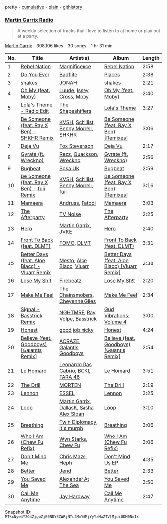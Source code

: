 pretty - [cumulative](/playlists/cumulative/1boYpG5G2QkmQ7FRi2dRc1.md) - [plain](/playlists/plain/1boYpG5G2QkmQ7FRi2dRc1) - [githistory](https://github.githistory.xyz/mackorone/spotify-playlist-archive/blob/main/playlists/plain/1boYpG5G2QkmQ7FRi2dRc1)

### [Martin Garrix Radio](https://open.spotify.com/playlist/1boYpG5G2QkmQ7FRi2dRc1)

> A weekly selection of tracks that I love to listen to at home or play out at a party.

[Martin Garrix](https://open.spotify.com/user/martingarrix) - 308,106 likes - 30 songs - 1 hr 31 min

| No. | Title | Artist(s) | Album | Length |
|---|---|---|---|---|
| 1 | [Rebel Nation](https://open.spotify.com/track/0Mr9ey5xKErurB188htioy) | [Magnificence](https://open.spotify.com/artist/5zfDGV6C2Xwns1g773GF3N) | [Rebel Nation](https://open.spotify.com/album/1O0KXGCYc4yPoDKvFN2IR3) | 2:58 |
| 2 | [Do You Ever](https://open.spotify.com/track/1lUORX94HVtjrprKoVOb8o) | [Badflite](https://open.spotify.com/artist/3AEEmo3VYEBbQBUUEY2fUS) | [Places](https://open.spotify.com/album/1VlD9aSLiWcHHbzshEobBT) | 2:38 |
| 3 | [shakes](https://open.spotify.com/track/0kVr3h8DS7v8Q80phTQPsB) | [JONAH](https://open.spotify.com/artist/4ZoRTUlKPGUecjUJ45UqLh) | [shakes](https://open.spotify.com/album/50WUE7yiygHjdun6SbOu0h) | 2:21 |
| 4 | [Oh My \(feat\. Moby\)](https://open.spotify.com/track/7bkh1qYJaSKEux7TbiGkDQ) | [Luude](https://open.spotify.com/artist/20cmhoGvN0eyzhmsHJH1Mg), [Issey Cross](https://open.spotify.com/artist/5QrV5Vr4KdsyKtifvD6X1U), [Moby](https://open.spotify.com/artist/3OsRAKCvk37zwYcnzRf5XF) | [Oh My \(feat\. Moby\)](https://open.spotify.com/album/0oDVhVLCJtWlNH5d6Worxh) | 2:40 |
| 5 | [Lola's Theme \- Radio Edit](https://open.spotify.com/track/2SCP5oOX5OSp5RT83h2rs0) | [The Shapeshifters](https://open.spotify.com/artist/60FV7KyxIH9FH1uq7u8inP) | [Lola's Theme](https://open.spotify.com/album/7DdLjF8JFxVVMFh4rRC1bE) | 3:27 |
| 6 | [Be Someone \(feat\. Ray X Ben\) \- SHKHR Remix](https://open.spotify.com/track/09h133vBONSwi2yEMOBTjJ) | [KVSH](https://open.spotify.com/artist/2uGKgNuq7MnKksXiSO6HjB), [Schillist](https://open.spotify.com/artist/2qvWyc9Z0oHK156P65vH4d), [Benny Morrell](https://open.spotify.com/artist/1s4B6fb9iNflnlOFKIn5q9), [SHKHR](https://open.spotify.com/artist/1ZEJTNLYcquv69asSb1G13) | [Be Someone \(feat\. Ray X Ben\) \[Remixes\]](https://open.spotify.com/album/4xNHzkESE2CWecbcJrs5oc) | 3:06 |
| 7 | [Deja Vu](https://open.spotify.com/track/0oApb9ELsx0V780nm3Yenz) | [Fox Stevenson](https://open.spotify.com/artist/2BQWHuvxG4kMYnfghdaCIy) | [Deja Vu](https://open.spotify.com/album/0L8yGXWUHvfzYjXADj2gCV) | 2:17 |
| 8 | [Gyrate \(ft\. Wreckno\)](https://open.spotify.com/track/1t0cVl9nW6zkUeow0RCLqA) | [Rezz](https://open.spotify.com/artist/4aKdmOXdUKX07HVd3sGgzw), [Quackson](https://open.spotify.com/artist/1srU7GzSGHwG1ewjSv6ztq), [Wreckno](https://open.spotify.com/artist/6j78LtFLqDG65Ju57NUM5N) | [Gyrate \(ft\. Wreckno\)](https://open.spotify.com/album/2QYJoHbkmHuWUiRxxcOeEd) | 2:56 |
| 9 | [Bugbeat](https://open.spotify.com/track/7ukIYN8wvyAIpPAEU5nCbK) | [Sosa UK](https://open.spotify.com/artist/3JlN0MeWVJq0vjvsvWCRZ5) | [Bugbeat](https://open.spotify.com/album/0BqdtICrtwzq8DMf7NXATV) | 2:59 |
| 10 | [Be Someone \(feat\. Ray X Ben\) \- fuii Remix](https://open.spotify.com/track/06Z3ep6uRrbsb0Z3pw3Dai) | [KVSH](https://open.spotify.com/artist/2uGKgNuq7MnKksXiSO6HjB), [Schillist](https://open.spotify.com/artist/2qvWyc9Z0oHK156P65vH4d), [Benny Morrell](https://open.spotify.com/artist/1s4B6fb9iNflnlOFKIn5q9), [fuii](https://open.spotify.com/artist/5ENnOdDG0bUbY4GCQP1pkj) | [Be Someone \(feat\. Ray X Ben\) \[Remixes\]](https://open.spotify.com/album/4xNHzkESE2CWecbcJrs5oc) | 3:16 |
| 11 | [Mamaera](https://open.spotify.com/track/1BSbmKfveBwCk1UedRBjUf) | [Andruss](https://open.spotify.com/artist/6HZwb7Zbnvfo8u1sst4QrI), [Fatboi](https://open.spotify.com/artist/5NkoSugrR5WxQy4C5VjhBd) | [Mamaera](https://open.spotify.com/album/0QktazGz4FR0BJm4ACU2fU) | 3:03 |
| 12 | [The Afterparty](https://open.spotify.com/track/1aZttEL3yR3m62Q9fuyodP) | [TV Noise](https://open.spotify.com/artist/32Aw9aJJoXXC1Vn3zqzJbQ) | [The Afterparty](https://open.spotify.com/album/5YFSxS1xEs83YHjhemd6aB) | 2:25 |
| 13 | [Hero](https://open.spotify.com/track/4Wu62DoQg1ECGlDKDfo30R) | [Martin Garrix](https://open.spotify.com/artist/60d24wfXkVzDSfLS6hyCjZ), [JVKE](https://open.spotify.com/artist/164Uj4eKjl6zTBKfJLFKKK) | [Hero](https://open.spotify.com/album/1D8XFqGY27IpYFAKB61h8v) | 2:40 |
| 14 | [Front To Back \(feat\. DLMT\)](https://open.spotify.com/track/2NNOhqpefQ8OKfibeox8El) | [FOMO](https://open.spotify.com/artist/6K4rA9ocjtIaTOEVZ4N6dX), [DLMT](https://open.spotify.com/artist/5rG00A9pRANrMDzVI3DrmF) | [Front To Back \(feat\. DLMT\)](https://open.spotify.com/album/2gPIAG5O5NinWCtB4yuSSR) | 3:31 |
| 15 | [Better Days \(feat\. Aloe Blacc\) \- Vluarr Remix](https://open.spotify.com/track/1YWEc1EFuSfZp45ErMJJlt) | [Mesto](https://open.spotify.com/artist/0RViEWnZO2VhmY4oI0PhF9), [Aloe Blacc](https://open.spotify.com/artist/0id62QV2SZZfvBn9xpmuCl), [Vluarr](https://open.spotify.com/artist/0ClkclGbzsEY0aBtqq8MrB) | [Better Days \(feat\. Aloe Blacc\) \[Vluarr Remix\]](https://open.spotify.com/album/0VVVW4Ah8tkOrdwGifFbiO) | 2:38 |
| 16 | [Lose My Sh!t](https://open.spotify.com/track/6pppHZlhnqKZfLI4GEBvGR) | [Firebeatz](https://open.spotify.com/artist/53YSn9tHwGJ6bq5P0gGoYo) | [Lose My Sh!t](https://open.spotify.com/album/5pLadYVkHZbxcg2izjdP4L) | 2:20 |
| 17 | [Make Me Feel](https://open.spotify.com/track/2i6FWcstV4Ct72L4ORnfwZ) | [The Chainsmokers](https://open.spotify.com/artist/69GGBxA162lTqCwzJG5jLp), [Cheyenne Giles](https://open.spotify.com/artist/2FoyDZAnGzikijRdXrocmj) | [Make Me Feel](https://open.spotify.com/album/6VGs1p7hG1sRLmToA3Dw9d) | 2:34 |
| 18 | [Signal \- Basstrick Remix](https://open.spotify.com/track/5yb2A3wwHck88WhcbASZEq) | [NGHTMRE](https://open.spotify.com/artist/76M2Ekj8bG8W7X2nbx2CpF), [Ray Volpe](https://open.spotify.com/artist/2K9qsrYnsu1EWt7ZQkkuXb), [Basstrick](https://open.spotify.com/artist/2g6IRi1Nu7TGzm2WhSggta) | [Gud Vibrations: Volume 4](https://open.spotify.com/album/4zPy6MIX4q7BLsYrS6rQ7A) | 3:00 |
| 19 | [Honest](https://open.spotify.com/track/6D7iOSjiUlFgDUXKWkXZWf) | [good job nicky](https://open.spotify.com/artist/2dFtLleECB8O3QgW40cuuY) | [Honest](https://open.spotify.com/album/3287ZvtkPWjkme0HR09hwa) | 4:24 |
| 20 | [Believe \(feat\. Goodboys\) \[Galantis Remix\]](https://open.spotify.com/track/1E5x0AEn7hFZlNwPNRtTGm) | [ACRAZE](https://open.spotify.com/artist/4pnp4w9g30yLfVIAFnZMRd), [Galantis](https://open.spotify.com/artist/4sTQVOfp9vEMCemLw50sbu), [Goodboys](https://open.spotify.com/artist/2nm38smINjms1LtczR0Cei) | [Believe \(feat\. Goodboys\) \[Galantis Remix\]](https://open.spotify.com/album/0xe6QNeyXktGipggjECGK7) | 2:54 |
| 21 | [Le Homard](https://open.spotify.com/track/2Boeues1XCSIgIXOwz4xA0) | [Leonardo Das Cabrio](https://open.spotify.com/artist/3nMN6fAKa2mtruEGyLB8AI), [BOKI](https://open.spotify.com/artist/2xNNVFPSpFiz5ghriXRMjh), [FARA 46](https://open.spotify.com/artist/3sSWn6UMBwLcA3BqTylDno) | [Le Homard](https://open.spotify.com/album/0KlmlpGTnUyzLBjcv7RGaT) | 3:51 |
| 22 | [The Drill](https://open.spotify.com/track/0vOOiBEAu9rzPW3xVB5TbN) | [MORTEN](https://open.spotify.com/artist/19HFRWmRCl27kTk6LeqAO8) | [The Drill](https://open.spotify.com/album/5KhyVUhewmJvorDj9znDrY) | 2:19 |
| 23 | [Lennon](https://open.spotify.com/track/6KCmJ8VI6VYNRNubSqi0Ck) | [ESSEL](https://open.spotify.com/artist/2ucdZN7GyBGxIKHIzksnXc) | [Lennon](https://open.spotify.com/album/4Whx04xrZZSzMWhKduRWFI) | 3:25 |
| 24 | [Loop](https://open.spotify.com/track/0lqgo6rIBS0nVsvppZC3Ay) | [Martin Garrix](https://open.spotify.com/artist/60d24wfXkVzDSfLS6hyCjZ), [DallasK](https://open.spotify.com/artist/7uas0F5EhsZg6KDJ7yy7rW), [Sasha Alex Sloan](https://open.spotify.com/artist/4xnihxcoXWK3UqryOSnbw5) | [Loop](https://open.spotify.com/album/1KNHmfZjkA5Fq52nfOK0sW) | 3:10 |
| 25 | [Breathing](https://open.spotify.com/track/4h6qnP94JWzDmXLZFdRnn7) | [Twin Diplomacy](https://open.spotify.com/artist/5rweLVovWSRNfeuVvzPcCq), [it's murph](https://open.spotify.com/artist/3zW0xazqnHoq9QV9zBROVC) | [Breathing](https://open.spotify.com/album/3gFXOUnk1XYZhL3jWAsbfG) | 3:06 |
| 26 | [Who I Am \(Chew Fu Refix\)](https://open.spotify.com/track/1xacmdcrfBurOUKqs1ZQHG) | [Wyn Starks](https://open.spotify.com/artist/3rXMN9AbcZXln8vo79ufNQ), [Chew Fu](https://open.spotify.com/artist/6XdUl9SNdiDBbZhZ1B9ubn) | [Who I Am \(Chew Fu Refix\)](https://open.spotify.com/album/1fWPtkE34BTrsUHQRf8z2u) | 3:06 |
| 27 | [Don't Mind Me](https://open.spotify.com/track/2wSkX4gwXNkR0CVByGwO8g) | [Chris Maze](https://open.spotify.com/artist/2ClHi9YkcAtqS5X28VhHVN), [Heph](https://open.spotify.com/artist/5BIOaMEC4HAnbT5yyDWRBy) | [Don't Mind Us EP](https://open.spotify.com/album/30pZ6iq8AObRKzUeIXwksH) | 4:35 |
| 28 | [Better](https://open.spotify.com/track/3us9hGlBJYLE7K0P93cWvc) | [Jend](https://open.spotify.com/artist/56WlN4e9YbaEI8KdXaFgTN) | [Better](https://open.spotify.com/album/6xmOtW9h093sRNFc6YX5cl) | 2:33 |
| 29 | [You Saved Me](https://open.spotify.com/track/596XVBOniyJ3QYJ68WkAUU) | [Alexander At The Sea](https://open.spotify.com/artist/6RHfOqEOS6GcoIBVASv41s) | [You Saved Me](https://open.spotify.com/album/1kpbQTRWlVuPqNOXIbp992) | 3:50 |
| 30 | [Call Me Anytime](https://open.spotify.com/track/3bNKYsbCGQFjOJseVJelw4) | [Jay Hardway](https://open.spotify.com/artist/12SPNXi0aDpFt0rMVbmLrr) | [Call Me Anytime](https://open.spotify.com/album/7BkjWEZ8iCxpfKd8B2JyHh) | 2:47 |

Snapshot ID: `MTkxNyw4Y2Q4ZjgwZjE0NDY3ZWRjNTc2MmY0MjYyYzMwZTVlMjdiODM0NmIx`
